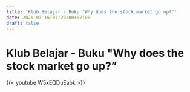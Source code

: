 ```yaml
---
title: 'Klub Belajar - Buku "Why does the stock market go up?”'
date: 2025-03-16T07:20:00+07:00
draft: false
---
```


# Klub Belajar - Buku "Why does the stock market go up?”

{{< youtube W5xEQDuEabk >}}

